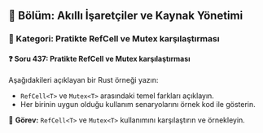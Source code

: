 ## 📘 Bölüm: Akıllı İşaretçiler ve Kaynak Yönetimi  
### 🔹 Kategori: Pratikte RefCell ve Mutex karşılaştırması  
#### ❓ Soru 437: Pratikte RefCell ve Mutex karşılaştırması

Aşağıdakileri açıklayan bir Rust örneği yazın:

- `RefCell<T>` ve `Mutex<T>` arasındaki temel farkları açıklayın.
- Her birinin uygun olduğu kullanım senaryolarını örnek kod ile gösterin.

🔧 **Görev:** `RefCell<T>` ve `Mutex<T>` kullanımını karşılaştırın ve örnekleyin.
